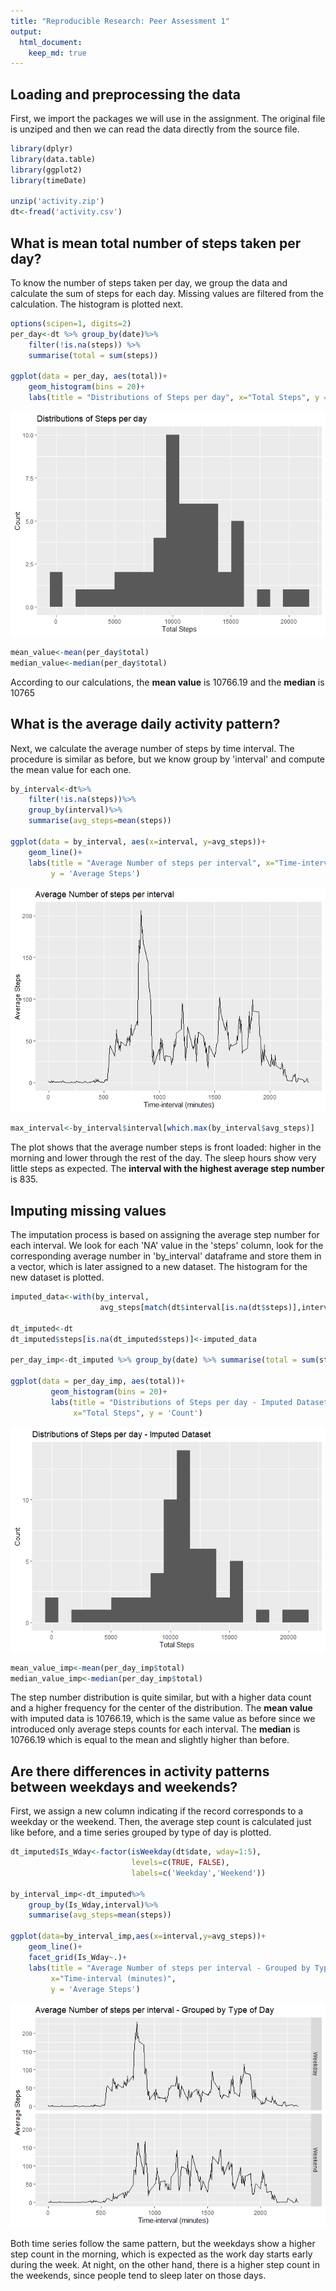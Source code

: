 ```yaml
---
title: "Reproducible Research: Peer Assessment 1"
output:
  html_document:
    keep_md: true
---
```



## Loading and preprocessing the data

First, we import the packages we will use in the assignment. The original file is unziped and then we can read the data directly from the source file.

```r
library(dplyr)
library(data.table)
library(ggplot2)
library(timeDate)

unzip('activity.zip')
dt<-fread('activity.csv')
```

## What is mean total number of steps taken per day?
To know the number of steps taken per day, we group the data and calculate the sum of steps for each day. Missing values are filtered from the calculation. The histogram is plotted next.



```r
options(scipen=1, digits=2)
per_day<-dt %>% group_by(date)%>% 
    filter(!is.na(steps)) %>% 
    summarise(total = sum(steps))

ggplot(data = per_day, aes(total))+
    geom_histogram(bins = 20)+
    labs(title = "Distributions of Steps per day", x="Total Steps", y = 'Count')
```

![](PA1_template_files/figure-html/unnamed-chunk-2-1.png)<!-- -->

```r
mean_value<-mean(per_day$total)
median_value<-median(per_day$total)
```

According to our calculations, the **mean value** is 10766.19 and the **median** is 10765

## What is the average daily activity pattern?

Next, we calculate the average number of steps by time interval. The procedure is similar as before, but we know group by 'interval' and compute the mean value for each one.

```r
by_interval<-dt%>%
    filter(!is.na(steps))%>%
    group_by(interval)%>%
    summarise(avg_steps=mean(steps))

ggplot(data = by_interval, aes(x=interval, y=avg_steps))+
    geom_line()+
    labs(title = "Average Number of steps per interval", x="Time-interval (minutes)", 
         y = 'Average Steps')
```

![](PA1_template_files/figure-html/unnamed-chunk-3-1.png)<!-- -->

```r
max_interval<-by_interval$interval[which.max(by_interval$avg_steps)]
```

The plot shows that the average number steps is front loaded: higher in the morning and lower through the rest of the day. The sleep hours show very little steps as expected. The **interval with the highest average step number** is 835.

## Imputing missing values
The imputation process is based on assigning the average step number for each interval. We look for each 'NA' value in the 'steps' column, look for the corresponding average number in 'by_interval' dataframe and store them in a vector, which is later assigned to a new dataset. The histogram for the new dataset is plotted.


```r
imputed_data<-with(by_interval,
                    avg_steps[match(dt$interval[is.na(dt$steps)],interval)])

dt_imputed<-dt
dt_imputed$steps[is.na(dt_imputed$steps)]<-imputed_data

per_day_imp<-dt_imputed %>% group_by(date) %>% summarise(total = sum(steps))

ggplot(data = per_day_imp, aes(total))+
         geom_histogram(bins = 20)+
         labs(title = "Distributions of Steps per day - Imputed Dataset", 
              x="Total Steps", y = 'Count')
```

![](PA1_template_files/figure-html/unnamed-chunk-4-1.png)<!-- -->

```r
mean_value_imp<-mean(per_day_imp$total)
median_value_imp<-median(per_day_imp$total)
```

The step number distribution is quite similar, but with a higher data count and a higher frequency for the center of the distribution. The **mean value** with imputed data is 10766.19, which is the same value as before since we introduced only average steps counts for each interval. The **median** is 10766.19 which is equal to the mean and slightly higher than before.


## Are there differences in activity patterns between weekdays and weekends?

First, we assign a new column indicating if the record corresponds to a weekday or the weekend. Then, the average step count is calculated just like before, and a time series grouped by type of day is plotted.


```r
dt_imputed$Is_Wday<-factor(isWeekday(dt$date, wday=1:5),
                           levels=c(TRUE, FALSE), 
                           labels=c('Weekday','Weekend')) 

by_interval_imp<-dt_imputed%>%
    group_by(Is_Wday,interval)%>%
    summarise(avg_steps=mean(steps))

ggplot(data=by_interval_imp,aes(x=interval,y=avg_steps))+
    geom_line()+
    facet_grid(Is_Wday~.)+
    labs(title = "Average Number of steps per interval - Grouped by Type of Day",
         x="Time-interval (minutes)", 
         y = 'Average Steps')
```

![](PA1_template_files/figure-html/unnamed-chunk-5-1.png)<!-- -->

Both time series follow the same pattern, but the weekdays show a higher step count in the morning, which is expected as the work day starts early during the week. At night, on the other hand, there is a higher step count in the weekends, since people tend to sleep later on those days.
